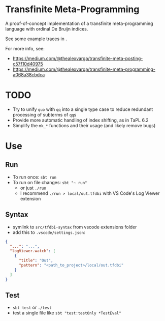 
# Transfinite Meta-Programming

A proof-of-concept implementation of a transfinite meta-programming language with ordinal De Bruijn indices.

See some example traces in [](./src/traces/tfdbi/).

For more info, see:
- https://medium.com/@thealexvarga/transfinite-meta-posting-c57f10d40975
- https://medium.com/@thealexvarga/transfinite-meta-programming-a068a38cbdca

# TODO

- Try to unify `quo` with `qq` into a single type case to reduce redundant processing of subterms of `qq`s
- Provide more automatic handling of index shifting, as in TaPL 6.2
- Simplify the `mk_*` functions and their usage (and likely remove bugs)

# Use

## Run

- To run once: `sbt run`
- To run on file changes: `sbt "~ run"`
  - or just `./run`
  - I recommend `./run > local/out.tfdbi` with VS Code's Log Viewer extension

## Syntax

- symlink to `src/tfdbi-syntax` from vscode extensions folder
- add this to `.vscode/settings.json`:

```json
{
  "...": "...",
  "logViewer.watch": [
    {
      "title": "Out",
      "pattern": "<path_to_project>/local/out.tfdbi"
    }
  ]
}
```

## Test

- `sbt test` or `./test`
- test a single file like `sbt "test:testOnly *TestEval"`

